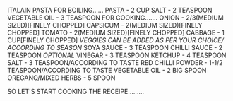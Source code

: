 ITALAIN PASTA 
FOR BOILING......
PASTA - 2 CUP
SALT - 2 TEASPOON
VEGETABLE OIL - 3 TEASPOON
FOR COOKING.......
ONION - 2/3(MEDIUM SIZED)[FINELY CHOPPED]
CAPSICUM - 2(MEDIUM SIZED)[FINELY CHOPPED]
TOMATO - 2(MEDIUM SIZED)[FINELY CHOPPED]
CABBAGE - 1 CUP[FINELY CHOPPED]
*VEGGIES CAN BE ADDED AS PER YOUR CHOICE/ ACCORDING TO SEASON*
SOYA SAUCE - 3 TEASPOON
CHILLI SAUCE - 2 TEASPOON *OPTIONAL*
VINEGAR - 3 TEASPOON
KETCHUP - 4 TEASPOON
SALT - 3 TEASPOON/ACCORDING TO TASTE
RED CHILLI POWDER - 1-1/2 TEASPOON/ACCORDING TO TASTE
VEGETABLE OIL - 2 BIG SPOON
OREGANO/MIXED HERBS - 5 SPOON

SO LET'S START COOKING THE RECEIPE.........